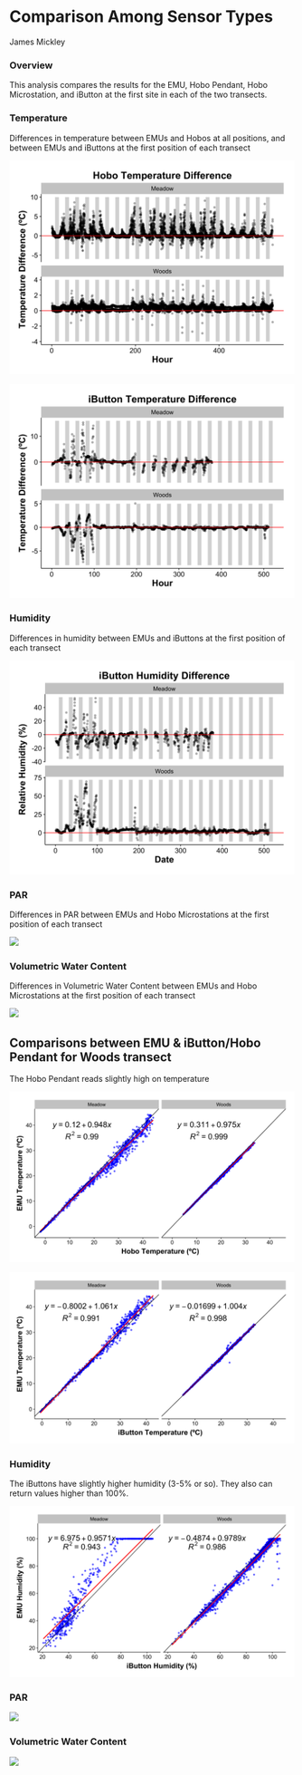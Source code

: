 # Comparison Among Sensor Types
James Mickley  





### Overview

This analysis compares the results for the EMU, Hobo Pendant, Hobo Microstation, and iButton at the first site in each of the two transects.  







### Temperature

Differences in temperature between EMUs and Hobos at all positions, and between EMUs and iButtons at the first position of each transect


![](Sensor-Comparison_files/figure-html/Temp_Diff_Hobo-1.png)<!-- -->



![](Sensor-Comparison_files/figure-html/Temp_Diff_iButton-1.png)<!-- -->


### Humidity

Differences in humidity between EMUs and iButtons at the first position of each transect


![](Sensor-Comparison_files/figure-html/Humid_Diff-1.png)<!-- -->


### PAR

Differences in PAR between EMUs and Hobo Microstations at the first position of each transect


![](Sensor-Comparison_files/figure-html/PAR_Diff-1.png)<!-- -->




### Volumetric Water Content

Differences in Volumetric Water Content between EMUs and Hobo Microstations at the first position of each transect


![](Sensor-Comparison_files/figure-html/VWC_Diff-1.png)<!-- -->

## Comparisons between EMU & iButton/Hobo Pendant for Woods transect

The Hobo Pendant reads slightly high on temperature


![](Sensor-Comparison_files/figure-html/Temp_Comp_Hobo-1.png)<!-- -->


![](Sensor-Comparison_files/figure-html/Temp_Comp_iButton-1.png)<!-- -->



### Humidity

The iButtons have slightly higher humidity (3-5% or so).  They also can return values higher than 100%.  

![](Sensor-Comparison_files/figure-html/Humid_Comp-1.png)<!-- -->


### PAR


![](Sensor-Comparison_files/figure-html/PAR_Comp-1.png)<!-- -->



### Volumetric Water Content


![](Sensor-Comparison_files/figure-html/VWC_Comp-1.png)<!-- -->











